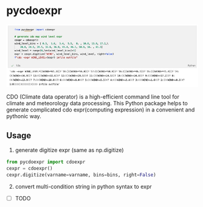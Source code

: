# pycdoexpr

![](static/digitize.jpg)

CDO (Climate data operator) is a high-efficient command line tool for climate and meteorology data processing. This Python package helps to generate complicated cdo expr(computing expression) in a convenient and pythonic way.

## Usage
1. generate digitize expr (same as np.digitize)
```python 
from pycdoexpr import cdoexpr
cexpr = cdoexpr()
cexpr.digitize(varname=varname, bins=bins, right=False)
```

2. convert multi-condition string in python syntax to expr
- [ ] TODO